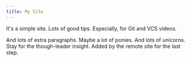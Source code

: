```yaml
---
title: My Site
---
```


It's a simple site.
Lots of good tips.
Especially, for Git and VCS videos.

And lots of extra paragraphs.
Maybe a lot of ponies.
And lots of unicorns.
Stay for the though-leader insight.
Added by the remote site for the last step.
